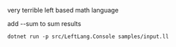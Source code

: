 very terrible left based math language

add --sum to sum results

`dotnet run -p src/LeftLang.Console samples/input.ll`
